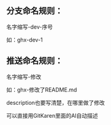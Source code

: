 ## 分支命名规则：

名字缩写-dev-序号

如：ghx-dev-1

## 推送命名规则：
名字缩写-修改

如：ghx-修改了README.md

description也要写清楚，在哪里做了修改

可以直接用GitKaren里面的AI自动描述
